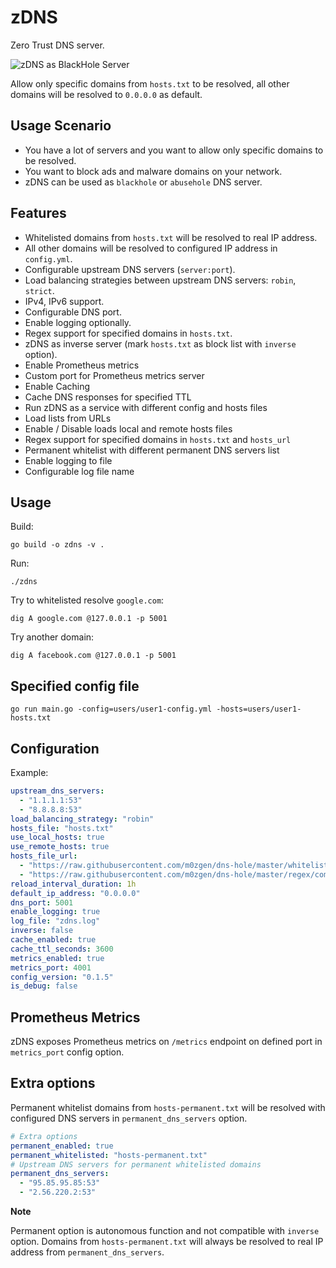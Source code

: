 # zDNS

Zero Trust DNS server.

![zDNS as BlackHole Server](./docs/zDNS_as_blackhole.gif)

Allow only specific domains from `hosts.txt` to be resolved, 
all other domains will be resolved to `0.0.0.0` as default.

## Usage Scenario

- You have a lot of servers and you want to allow only specific domains to be resolved.
- You want to block ads and malware domains on your network.
- zDNS can be used as `blackhole` or `abusehole` DNS server.

## Features

- Whitelisted domains from `hosts.txt` will be resolved to real IP address.
- All other domains will be resolved to configured IP address in `config.yml`.
- Configurable upstream DNS servers (`server:port`).
- Load balancing strategies between upstream DNS servers: `robin`, `strict`.
- IPv4, IPv6 support.
- Configurable DNS port.
- Enable logging optionally.
- Regex support for specified domains in `hosts.txt`.
- zDNS as inverse server (mark `hosts.txt` as block list with `inverse` option).
- Enable Prometheus metrics
- Custom port for Prometheus metrics server
- Enable Caching
- Cache DNS responses for specified TTL
- Run zDNS as a service with different config and hosts files
- Load lists from URLs
- Enable / Disable loads local and remote hosts files
- Regex support for specified domains in `hosts.txt` and `hosts_url`
- Permanent whitelist with different permanent DNS servers list
- Enable logging to file
- Configurable log file name
<!-- - Detecting DNS queries type: `A`, `AAAA`, `CNAME`, `TXT`, `MX`, `NS`, `PTR`, `SRV`, `SOA`, `CAA`, `ANY`. -->

## Usage

Build:
```shell
go build -o zdns -v .
```

Run:
```shell
./zdns
```

Try to whitelisted resolve `google.com`:
```shell
dig A google.com @127.0.0.1 -p 5001
```

Try another domain:
```shell
dig A facebook.com @127.0.0.1 -p 5001
```

## Specified config file

```shell
go run main.go -config=users/user1-config.yml -hosts=users/user1-hosts.txt
```

## Configuration

Example:
```yaml
upstream_dns_servers:
  - "1.1.1.1:53"
  - "8.8.8.8:53"
load_balancing_strategy: "robin"
hosts_file: "hosts.txt"
use_local_hosts: true
use_remote_hosts: true
hosts_file_url:
  - "https://raw.githubusercontent.com/m0zgen/dns-hole/master/whitelist.txt"
  - "https://raw.githubusercontent.com/m0zgen/dns-hole/master/regex/common-wl.txt"
reload_interval_duration: 1h
default_ip_address: "0.0.0.0"
dns_port: 5001
enable_logging: true
log_file: "zdns.log"
inverse: false
cache_enabled: true
cache_ttl_seconds: 3600
metrics_enabled: true
metrics_port: 4001
config_version: "0.1.5"
is_debug: false
```

## Prometheus Metrics

zDNS exposes Prometheus metrics on `/metrics` endpoint on defined port in `metrics_port` config option.

## Extra options

Permanent whitelist domains from `hosts-permanent.txt` will be resolved with configured DNS servers in `permanent_dns_servers` option.

```yaml
# Extra options
permanent_enabled: true
permanent_whitelisted: "hosts-permanent.txt"
# Upstream DNS servers for permanent whitelisted domains
permanent_dns_servers:
  - "95.85.95.85:53"
  - "2.56.220.2:53"
```

**Note**

Permanent option is autonomous function and not compatible with `inverse` option. 
Domains from `hosts-permanent.txt` will always be resolved to real IP address from `permanent_dns_servers`.
